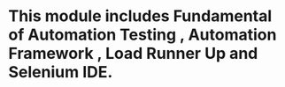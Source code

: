 # This module includes Fundamental of Automation Testing , Automation Framework , Load Runner Up and Selenium IDE.
